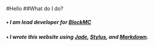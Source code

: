 #Hello
##What do I do?
  ##### &bull; I am lead developer for [BlockMC][blockmc]
  ##### &bull; I wrote this website using [Jade][jade], [Stylus][stylus], and [Markdown][markdown].   

[blockmc]: http://blockmc.us
[jade]: http://jade-lang.com
[stylus]: https://learnboost.github.io/stylus
[markdown]: http://daringfireball.net/projects/markdown
[skilstak]: http://skilstak.com

